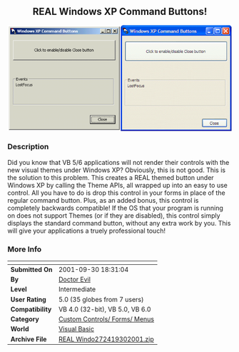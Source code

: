 ﻿<div align="center">

## REAL Windows XP Command Buttons\!

<img src="PIC2001930183799195.GIF">
</div>

### Description

Did you know that VB 5/6 applications will not render their controls with the new visual themes under Windows XP? Obviously, this is not good. This is the solution to this problem. This creates a REAL themed button under Windows XP by calling the Theme APIs, all wrapped up into an easy to use control. All you have to do is drop this control in your forms in place of the regular command button. Plus, as an added bonus, this control is completely backwards compatible! If the OS that your program is running on does not support Themes (or if they are disabled), this control simply displays the standard command button, without any extra work by you. This will give your applications a truely professional touch!
 
### More Info
 


<span>             |<span>
---                |---
**Submitted On**   |2001-09-30 18:31:04
**By**             |[Doctor Evil](https://github.com/Planet-Source-Code/PSCIndex/blob/master/ByAuthor/doctor-evil.md)
**Level**          |Intermediate
**User Rating**    |5.0 (35 globes from 7 users)
**Compatibility**  |VB 4\.0 \(32\-bit\), VB 5\.0, VB 6\.0
**Category**       |[Custom Controls/ Forms/  Menus](https://github.com/Planet-Source-Code/PSCIndex/blob/master/ByCategory/custom-controls-forms-menus__1-4.md)
**World**          |[Visual Basic](https://github.com/Planet-Source-Code/PSCIndex/blob/master/ByWorld/visual-basic.md)
**Archive File**   |[REAL Windo272419302001\.zip](https://github.com/Planet-Source-Code/doctor-evil-real-windows-xp-command-buttons__1-27673/archive/master.zip)








